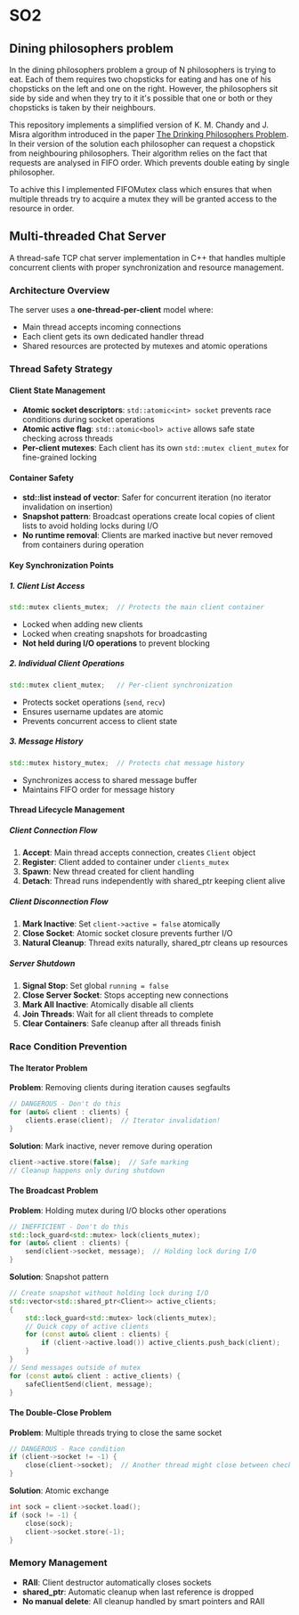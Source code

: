 # SO2

## Dining philosophers problem

In the dining philosophers problem a group of N philosophers is trying to eat.
Each of them requires two chopsticks for eating and has one of his chopsticks
on the left and one on the right. However, the philosophers sit side by side
and when they try to it it's possible that one or both or they chopsticks is
taken by their neighbours.

This repository implements a simplified version of K. M. Chandy and J. Misra
algorithm introduced in the paper [The Drinking Philosophers
Problem](https://dl.acm.org/doi/abs/10.1145/1780.1804). In their version of the
solution each philosopher can request a chopstick from neighbouring philosophers.
Their algorithm relies on the fact that requests are analysed in FIFO order.
Which prevents double eating by single philosopher.

To achive this I implemented FIFOMutex class which ensures that when multiple
threads try to acquire a mutex they will be granted access to the resource in
order.


## Multi-threaded Chat Server

A thread-safe TCP chat server implementation in C++ that handles multiple concurrent clients with proper synchronization and resource management.

### Architecture Overview

The server uses a **one-thread-per-client** model where:
- Main thread accepts incoming connections
- Each client gets its own dedicated handler thread
- Shared resources are protected by mutexes and atomic operations

### Thread Safety Strategy

#### Client State Management
- **Atomic socket descriptors**: `std::atomic<int> socket` prevents race conditions during socket operations
- **Atomic active flag**: `std::atomic<bool> active` allows safe state checking across threads
- **Per-client mutexes**: Each client has its own `std::mutex client_mutex` for fine-grained locking

#### Container Safety
- **std::list instead of vector**: Safer for concurrent iteration (no iterator invalidation on insertion)
- **Snapshot pattern**: Broadcast operations create local copies of client lists to avoid holding locks during I/O
- **No runtime removal**: Clients are marked inactive but never removed from containers during operation

#### Key Synchronization Points

##### 1. Client List Access
```cpp
std::mutex clients_mutex;  // Protects the main client container
```
- Locked when adding new clients
- Locked when creating snapshots for broadcasting
- **Not held during I/O operations** to prevent blocking

##### 2. Individual Client Operations
```cpp
std::mutex client_mutex;   // Per-client synchronization
```
- Protects socket operations (`send`, `recv`)
- Ensures username updates are atomic
- Prevents concurrent access to client state

##### 3. Message History
```cpp
std::mutex history_mutex;  // Protects chat message history
```
- Synchronizes access to shared message buffer
- Maintains FIFO order for message history

#### Thread Lifecycle Management

##### Client Connection Flow
1. **Accept**: Main thread accepts connection, creates `Client` object
2. **Register**: Client added to container under `clients_mutex`
3. **Spawn**: New thread created for client handling
4. **Detach**: Thread runs independently with shared_ptr keeping client alive

##### Client Disconnection Flow
1. **Mark Inactive**: Set `client->active = false` atomically
2. **Close Socket**: Atomic socket closure prevents further I/O
3. **Natural Cleanup**: Thread exits naturally, shared_ptr cleans up resources

##### Server Shutdown
1. **Signal Stop**: Set global `running = false`
2. **Close Server Socket**: Stops accepting new connections
3. **Mark All Inactive**: Atomically disable all clients
4. **Join Threads**: Wait for all client threads to complete
5. **Clear Containers**: Safe cleanup after all threads finish

### Race Condition Prevention

#### The Iterator Problem
**Problem**: Removing clients during iteration causes segfaults
```cpp
// DANGEROUS - Don't do this
for (auto& client : clients) {
    clients.erase(client);  // Iterator invalidation!
}
```

**Solution**: Mark inactive, never remove during operation
```cpp
client->active.store(false);  // Safe marking
// Cleanup happens only during shutdown
```

#### The Broadcast Problem
**Problem**: Holding mutex during I/O blocks other operations
```cpp
// INEFFICIENT - Don't do this
std::lock_guard<std::mutex> lock(clients_mutex);
for (auto& client : clients) {
    send(client->socket, message);  // Holding lock during I/O
}
```

**Solution**: Snapshot pattern
```cpp
// Create snapshot without holding lock during I/O
std::vector<std::shared_ptr<Client>> active_clients;
{
    std::lock_guard<std::mutex> lock(clients_mutex);
    // Quick copy of active clients
    for (const auto& client : clients) {
        if (client->active.load()) active_clients.push_back(client);
    }
}
// Send messages outside of mutex
for (const auto& client : active_clients) {
    safeClientSend(client, message);
}
```

#### The Double-Close Problem
**Problem**: Multiple threads trying to close the same socket
```cpp
// DANGEROUS - Race condition
if (client->socket != -1) {
    close(client->socket);  // Another thread might close between check and close
}
```

**Solution**: Atomic exchange
```cpp
int sock = client->socket.load();
if (sock != -1) {
    close(sock);
    client->socket.store(-1);
}
```

### Memory Management

- **RAII**: Client destructor automatically closes sockets
- **shared_ptr**: Automatic cleanup when last reference is dropped
- **No manual delete**: All cleanup handled by smart pointers and RAII

